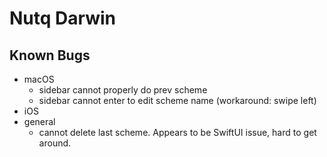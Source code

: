 #  Nutq Darwin



## Known Bugs
- macOS
    - sidebar cannot properly do prev scheme
    - sidebar cannot enter to edit scheme name (workaround: swipe left)
- iOS
- general
    - cannot delete last scheme. Appears to be SwiftUI issue, hard to get around.
